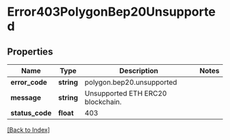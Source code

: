 # Error403PolygonBep20Unsupported

## Properties

Name | Type | Description | Notes
------------ | ------------- | ------------- | -------------
**error_code** | **string** | polygon.bep20.unsupported |
**message** | **string** | Unsupported ETH ERC20 blockchain. |
**status_code** | **float** | 403 |

[[Back to Index]](../index.md)
